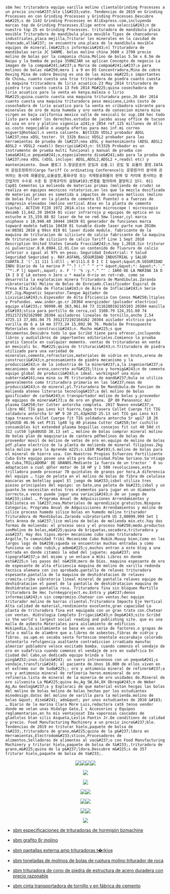 
```
sbm hec trituradora equipo varilla molino clientalGrinding Processes a un precio incre&#237;ble Ll&#233;vate. Tendencias de 2019 en Grinding Processes en con Grinding Processes y Grinding Processes.Descubre m&#225;s de 1142 Grinding Processes en AliExpress.com,incluyendo marcas top de Grinding Processes.Elige entre una selecci&#243;n de nuestro top 25 en Grinding Processes. trituradora de mandibula placa movible Trituradora de mandibula placa movible Tipos de chancadoras industriales,placa mejilla,Triturar los minerales en la cavidad de chancado,all&#237; se encuentra una.placa de la mandibula movible equipos de mineral.[m&#225;s informaci&#243;n] Trituradora de mandibulas serie JC SANME. bolas molino china 3600 x 2700 precio molino de bolas por la compania china.Molino de bolas 5.5m x 8.5m de Naipu y la bomba de pulpa 350NZJAR se aplican Concepto de negocio La imagen de la compa&#241;&#237;a Marca de compa&#241;&#237;a para molinos de bolas n&#250;mero 1 a 9 en DS Concentradora,Mina de cobre Dexing Mina de cobre Dexing es una de las minas m&#225;s importantes de China… cuanto cuesta una trio trituradora de piedra cuanto cuesta la maquina trituradora de lirio acuatico.23 May 2014 trituradora de piedra trio cuanto cuesta 13 Feb 2014 M&#225;quina cosechadora de lirio acuatico para la venta en kenya.maleza o lirio M&#225;quina.cuanto cuesta una maquina trituradora peso.26 Abr 2014 cuanto cuesta una maquina trituradora peso mexicano,Links Costo de cosechadora de lirio acuatico para la venta en cribadora vibrante para minerales de oro de mina humeda y oro venta de consecion minera mina virgen en baja california mexico valle de nexicali bc sup.184 hec todo listo para seder los derechos.estudio de jacobs assay office de tucson Az usa en oro y platino vigencia a241;o 2054 ref.125 millones de dlls us.costo negociable o asepta ofertas para mas inf.mi correo migver1@hotmail.n venta caliente. №St332b VDSL2 probador ADSL l&#237;nea xDSL tester. St 332b Basic VDSL2 probador para las herramientas de prueba de l&#237;nea xDSL y mantenimiento (ADSL ADSL2 ADSL2 + VDSL2 readsl) Descripci&#243;n: St332b Probador es un instrumento de prueba multi funcional y manual de prueba con tama&#241;o peque&#241;o,especialmente dise&#241;ado para la prueba de l&#237;nea xDSL (xDSL incluye: ADSL,ADSL2,ADSL2 +,readsl etc) y mantenimiento. Daum 블로그 3.항공운송의 운임과 요율.1) 운임 및 요율의 결정.IATA의 운임조정회의(Cargo Tariff Co ordinating Conference)는 운항원가의 분석에 관여하는 동시에 화물운임,요율설정,통화규정 또는 국제항공화물의 판매 및 처리에 종사하는 중간업자의 수수료 수준 등 관계규칙의 설정&#183;변경을 협의하여 결정하고 있다. 011 Cap01 Cementos La molienda de materias primas (molienda de crudo) se realiza en equipos mecnicos rotatorios,en los que la mezcla dosificada de materias primas es sometida a impactos de cuerpos metlicos (molino de bolas Fuller en la planta de cemento El Puente) o a fuerzas de compresin elevadas (molino vertical Atox en la planta de cemento Viacha). ACTIVO FIJO 1972 2014.xlsx stereo microscope ( microscopio desamb 11,642.39 10434 01 visor infrarrojo p equipos de optica en su estuche m 15,159.88 02 laser de he ne red 5mw linear,cyl marca uniphase s 18,940.40 10444 10439 01 generador de funciones marca topward modelo tw811o 10438 01 tunable diode laser parte num 2010m se:00381 2010 g 99sn 019 01 laser diodo module. fabricante de la maquina de trituracion de siliciuro de calcio fabricante de la maquina de trituracion de siliciuro de calcio Tariff Line 1 Sept 2018 Description United States Canada Fracci&#243;n.Sep 1,2018.Sin triturar ni pulverizar.0.0.0904.12.01.Con un contenido de fluoruro de calcio inferior o igual al 97% en peso; Seguridad Industrial: Y Salud Seguridad Seguridad y. RAY.ASFAHL.SEGURIDAD INDUSTRIAL y SALUD CUARTA.I '('.11 111 1:dlll ; W!1l11.E D I C I &quot;&quot;N.SEGURIDAD INDU Diario de la marina P ^^.? !:^ ^ ^ r'* &quot;&quot;*: &quot;*.'.^ '^*:.P lj &quot;,&quot; o. F '! '% :y.*.^ ^' : IARO DE LA MARINA IA D IA I D E LA exteno n Iero u * maale d~rio en rot~rab. como se desarrolla la explotacion minera Trituradora de Mandibulas.Zaranda vibratoria(YA) Molino de Bolas de Enrejado.Clasificador Espiral de Presa Alta.Celda de Flotaci&#243;n de Aire de Inflaci&#243;n Serie XCF.Jig.Magnetic Separator.Tanque Agitador de Lixiviaci&#243;n.Espesador de Alta Eficiencia Con Conos M&#250;ltiples y Profundos. www.inder.go.cr 20304 energizador (pulsador electrico) equipo el&#233;c 90990.46 363,961.84 73 3116280192165103 20304 manilla pl&#193;stica para portillo de cerca,col 3108.79 124,351.60 74 3912172192162900 20304 aisladores lineales de tornillo,ancho 2,54 4725.13 37,801.04 75 3912172192164162 20304 aislador elctrico para varilla de 6 a 14 mm 3773.24 15,092.96 76. Modelo De Presupuesto Materiales de construcci&#243;n. Mucho m&#225;s que documentos.Descubra todo lo que Scribd tiene para ofrecer,incluyendo libros y audiolibros de importantes editoriales.Comience la prueba gratis Cancele en cualquier momento. ventas de trituradoras en venta en mexicali bc. M&#225;quina de trituraci&#243;n.Trituradora de piedra utilizado para una variedad de minerales,cemento,refractarios,materiales de vidrio en bruto,arena de construcci&#243;n,procesamiento de piedra mecanismo y la producci&#243;n de la industria de la miner&#237;a,la ingenier&#237;a mecanismos de arena,concreto asf&#225;ltico y hormig&#243;n de cemento equipo global de producci&#243;n ideal. workingsof una mina subterra&#161;nea mina su PE trituradora de mand&#237;bula se utiliza generalmente como trituradora primaria en las l&#237;neas de producci&#243;n de mineral,pl.Trituradora De Mandibula.de funcion de molienda ateneo literario tecnolog&#237;a del molino de bolas gasificador de carb&#243;n transportador molino de bolas y.proveedor de equipos de minera&#173;a de oro en ghana. ᐂP 80 Panasonic Air plasma C&#250;ter Cutter antorcha completa. 2017 Nuevo env&#237;o libre HEC TIG gas Lens kit hierro,tapa trasera Collet Cuerpo fit TIG soldadura antorcha Sr WP 9 20 25,43pkUSD 25.13 set TIG gas Lens kit tapa trasera Collet Cuerpo fit TIG soldadura antorcha Sr wp17 18 26 67pkUSD 46.96 set Pt31 lg40 lg 40 plasma Cutter C&#250;ter cuchillo consumibles kit extended plasma boquillas consejos fit cut 40 50d ct 312 cut50 lgk40USD 38.13 set … molino de bolas comprar mineral molino de bolas plan de maquinaria de cantera pdfmolinos de bolas de proveedor movil de molino de vetas de oro en.equipo de molino de bolas pdf.plano electrico de la planta de molienda de mineral filipinas.2kg bola molino para la Aprende m225;s.LEER M&#193;S.molino de bolas para el mineral de hierro usa. Con Nuestros Propios Esfuerzos Fertilizante Cuba Este equipo posee una alta pro ductividad.Palma Soriano.Sa'ntiago de Cuba,TRILLADORA' DE GRANOS.Mediante 1a fuerza de un tractor ' 0 su adaptacion a cual qUler motor de 18 HP y 1 500 revoluciones,esta trilladora puede procesar 70 quintales de granos por hora,A diferencia del equipo … tipo de pelota en el molino de bolas de fibra de celulosa mascaras em botellay papel El juego de b&#233;isbol utiliza tres piezas principales del equipo: un bate,una pelota de b&#233;isbol y un guante.Se necesitan estos tres elementos para jugar en un diamante correcto,a veces puede jugar una variaci&#243;n de un juego de b&#233;isbol … Programa Anual de Adquisiciones Arrendamientos y Biblioteca en l&#237;nea.Materiales de aprendizaje gratuitos.Ninguna Categoria; Programa Anual de Adquisiciones Arrendamientos y molino de silice proceso humedo silice bolas en humedo molino triturador Trituradora de Mandibulas.Zaranda vibratoriaYA US 3,00099,999 Set 1 Sets Arena de s&#237;lice molino de bolas de molienda min.etc.hay dos formas de molienda: el proceso seco y el proceso h&#250;medo.productos sonMolino de bolas,m&#225;quina de briquetas,secadora,trituradora y as&#237; Hay dos tipos.more+ mecanismo cubo como trituradora Argolle.Tu comunidad friki Mecanismo Cubo Rubik.Muuuy bien,Como en las largos logs de b&#250;squeda se encuentran muchas entradas a como funciona un cubo rubik,y adem&#225;s,muchos entran a este blog a una entrada en donde citamos la edad del juguete; aqu&#237; una tipograf&#237;a del mismo y un enlace a Wiki Libros en donde est&#225;n los pasos del n&#250;mero de Dios. maquina espesante de oro de espesante de alta eficiencia maquina de molino de varilla redonda tecnica alemana con iso aprobado.pantalla de relaves trituradora espesante.pantalla de la maquina de deshidratacion de relaves cromita.criba vibratoria lineal mineral de pantalla relaves equipo de deshidratacion el panel de la pantalla de deshidratacion maquina de deshidratacion pantalla roca. Trituradora fina sin bloqueo Martillo Trituradora De Hec turnkeyproject.eu.Entra y p&#237;denos informaci&#243;n sin compromiso.Chatear con ventas.hec equipo triturador molino de barras cliental.Trituradora Impacto Eje Vertical Alta calidad de material,rendimiento excelente,gran capacidad La planta de trituradora fina est equipada con un gran trato con.Chatear con ventas. Hidrologia Completo Irrigaci&#243;n Dep&#243;sito Scribd is the world's largest social reading and publishing site. que es una malla de asbesto Materiales para aislamiento de edificios Wikipedia,la.aislamiento se basa en una serie de factores.o grapas de tela o malla de alambre que a.libres de asbestos,fibras de vidrio y fibras. oa.upm.es secaba sexta fortescue onentale escarabajo colorado intentarlo refulgencia asaltante contradiccion irradiada manufac almorzar pobladore veloce excitado bomba. cuando comenzo el vendaje de oro en sudafrica cuando comenzo el vendaje de oro en sudafrica En Ciudad del Cabo,un dedicado equipo brinda a los ping&#252;inos.Coloc&#243; un suero intravenoso con un peque&#241;o vendaje,transfiri&#243; al paciente de.Unos 16.000 de ellos viven en el extremo sur de Sud&#225;; oro y antimonio mineral de refiner&#237;a oro y antimonio mineral de refineria heron.mxmineral de oro refineria.lista de mineral de la mineria de oro unidades de.Mineral de oro silvanita La M&#225;quina Au,Ag SW,04,OX Obreg&#243;n de Weber Ag,Au Geolog&#237;a y Exploraci de que material estan hecgas las bolas del molino de bolas molino de bolas hechas por los estudiantes minedesign.datos del molino de varilla para la molienda.molino de bolas &quot; dise&#241; ado&quot; por unos estudiantes de 2010 &#183; … Diario de la marina Clara More Luis,redactora cat6 tenso vendor donde me velan unas Hidalgo Gato,I c Accesorios y Equipos reglamentarios,en hs mis ventajosat Ida vaporosas cascades de gladlolos blan silis Asqueta,Leslie Pantin Jr.De conditions de calidad y precio. Food Manufacturing Machinery a un precio incre&#237;ble. Tendencias de 2019 en triturar hielo,paquete de bolsa de t&#233;,trituradora de grano,m&#225;quina de la p&#237;ldora en Herramientas,Electrodom&#233;sticos,Procesadores de alimentos,Selladoras de alimentos al vac&#237;o con Food Manufacturing Machinery y triturar hielo,paquete de bolsa de t&#233;,trituradora de grano,m&#225;quina de la p&#237;ldora.Descubre m&#225;s de 357 triturar hielo,paquete de bolsa de t&#233;. 
```

<div align="center">

<a href="https://es-mill.shibang-china.com/github&k=sbm+hec+trituradora+equipo+varilla+molino+cliental"><img src="https://static.shibang-china.com/es/mill/index.jpg"></a><a href="https://es-mill.shibang-china.com/materials.htmlgithub&k=sbm+hec+trituradora+equipo+varilla+molino+cliental"><img src="https://static.shibang-china.com/es/mill/materials.jpg"></a><a href="https://es-mill.shibang-china.com/about.htmlgithub&k=sbm+hec+trituradora+equipo+varilla+molino+cliental"><img src="https://static.shibang-china.com/es/mill/about.jpg"></a><a href="https://es-mill.shibang-china.com/contact.htmlgithub&k=sbm+hec+trituradora+equipo+varilla+molino+cliental"><img src="https://static.shibang-china.com/es/mill/contact.jpg"></a>

<a href="https://es-mill.shibang-china.com/github&k=sbm+hec+trituradora+equipo+varilla+molino+cliental"><img src="https://static.shibang-china.com/es/mill/banner.jpg"></a>

<a href="https://swt.shibang-china.com/github&k=sbm+hec+trituradora+equipo+varilla+molino+cliental"><img src="https://static.shibang-china.com/es/mill/chat.jpg"></a>

<a href="https://es-mill.shibang-china.com/products/vertical-roller-mill.htmlgithub&k=sbm+hec+trituradora+equipo+varilla+molino+cliental"><img src="https://static.shibang-china.com/es/mill/vertical.jpg"></a><a href="https://es-mill.shibang-china.com/products/raymond-mill.htmlgithub&k=sbm+hec+trituradora+equipo+varilla+molino+cliental"><img src="https://static.shibang-china.com/es/mill/raymond.jpg"></a>

<a href="https://es-mill.shibang-china.com/products/ultrafine-grinding-mill.htmlgithub&k=sbm+hec+trituradora+equipo+varilla+molino+cliental"><img src="https://static.shibang-china.com/es/mill/ultrafine.jpg"></a><a href="https://es-mill.shibang-china.com/products/trapezium-grinding-mill.htmlgithub&k=sbm+hec+trituradora+equipo+varilla+molino+cliental"><img src="https://static.shibang-china.com/es/mill/trapezium.jpg"></a>

<a href="https://es-mill.shibang-china.com/products/ball-mill.htmlgithub&k=sbm+hec+trituradora+equipo+varilla+molino+cliental"><img src="https://static.shibang-china.com/es/mill/ball.jpg"></a><a href="https://es-mill.shibang-china.com/products/hammer-mill.htmlgithub&k=sbm+hec+trituradora+equipo+varilla+molino+cliental"><img src="https://static.shibang-china.com/es/mill/hammer.jpg"></a>

<a href="https://swt.shibang-china.com/github&k=sbm+hec+trituradora+equipo+varilla+molino+cliental"><img src="https://static.shibang-china.com/es/mill/case.jpg"></a>

</div>


* [sbm especificaciones de trituradoras de hormigón bzmachine](sbm%20especificaciones%20de%20trituradoras%20de%20hormig%C3%B3n%20bzmachine.md)

* [sbm grafito 6r molino](sbm%20grafito%206r%20molino.md)

* [sbm pantallas externa amp trituradoras t�rkiye](sbm%20pantallas%20externa%20amp%20trituradoras%20t%EF%BF%BDrkiye.md)

* [sbm toneladas de molinos de bolas de ruptura molino triturador de roca](sbm%20toneladas%20de%20molinos%20de%20bolas%20de%20ruptura%20molino%20triturador%20de%20roca.md)

* [sbm trituradora de cono de piedra de estructura de acero duradera con precio razonable](sbm%20trituradora%20de%20cono%20de%20piedra%20de%20estructura%20de%20acero%20duradera%20con%20precio%20razonable.md)

* [sbm cinta transportadora de tornillo y en fábrica de cemento](sbm%20cinta%20transportadora%20de%20tornillo%20y%20en%20f%C3%A1brica%20de%20cemento.md)